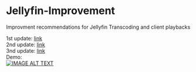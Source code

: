 # Jellyfin-Improvement
Improvment recommendations for Jellyfin Transcoding and client playbacks

1st update: [link](https://github.com/amirrezaes/Jellyfin-Improvement/blob/main/Update%202023-10-29.pdf) <br>
2nd update: [link](https://github.com/amirrezaes/Jellyfin-Improvement/blob/main/2nd%20update%202023-11-06.pdf) <br>
3nd update: [link](https://github.com/amirrezaes/Jellyfin-Improvement/blob/main/3rd%20Project%20Update.pdf) <br>
Demo: <br>
[![IMAGE ALT TEXT](http://img.youtube.com/vi/Za0UMBA62Ko/0.jpg)](http://www.youtube.com/watch?v=Za0UMBA62Ko "Project Demo")
